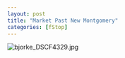 ```yaml
---
layout: post
title: "Market Past New Montgomery"
categories: [fStop]
---
```

<img alt="bjorke_DSCF4329.jpg" src="http://www.botzilla.com/blog/archives/pix2014/bjorke_DSCF4329.jpg" class="img-responsive" border="0" />



